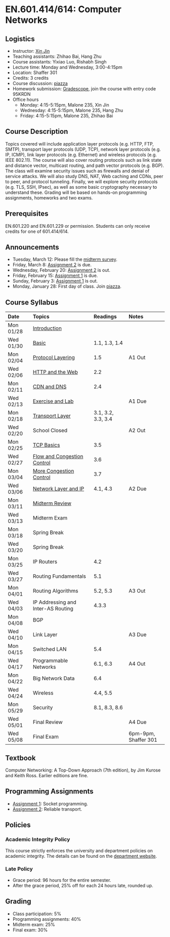 # EN.601.414/614: Computer Networks

## Logistics

- Instructor: [Xin Jin](http://www.cs.jhu.edu/~xinjin/)
- Teaching assistants: Zhihao Bai, Hang Zhu
- Course assistants: Yixiao Luo, Rishabh Singh
- Lecture time: Monday and Wednesday, 3:00-4:15pm
- Location: Shaffer 301
- Credits: 3 credits
- Course discussion: [piazza](https://piazza.com/jhu/spring2019/en601414614)
- Homework submission: [Gradescope](https://www.gradescope.com/), join the course with entry code 95KRDN
- Office hours
  - Monday: 4:15-5:15pm, Malone 235, Xin Jin
  - Wednesday: 4:15-5:15pm, Malone 235, Hang Zhu
  - Friday: 4:15-5:15pm, Malone 235, Zhihao Bai

## Course Description

Topics covered will include application layer protocols (e.g. HTTP, FTP, SMTP), transport layer protocols (UDP, TCP), network layer protocols (e.g. IP, ICMP), link layer protocols (e.g. Ethernet) and wireless protocols (e.g. IEEE 802.11). The course will also cover routing protocols such as link state and distance vector, multicast routing, and path vector protocols (e.g. BGP). The class will examine security issues such as firewalls and denial of service attacks. We will also study DNS, NAT, Web caching and CDNs, peer to peer, and protocol tunneling. Finally, we will explore security protocols (e.g. TLS, SSH, IPsec), as well as some basic cryptography necessary to understand these. Grading will be based on hands-on programming assignments, homeworks and two exams.

## Prerequisites

EN.601.220 and EN.601.229 or permission. Students can only receive credits for one of 601.414/614.

## Announcements

- Tuesday, March 12: Please fill the [midterm survey](https://goo.gl/forms/zLQX7SYm7BzK0hGC3).
- Friday, March 8: [Assignment 2](https://github.com/xinjin/course-net-assignment/tree/master/assignment2) is due.
- Wednesday, February 20: [Assignment 2](https://github.com/xinjin/course-net-assignment/tree/master/assignment2) is out.
- Friday, February 15: [Assignment 1](https://github.com/xinjin/course-net-assignment/tree/master/assignment1) is due.
- Sunday, February 3: [Assignment 1](https://github.com/xinjin/course-net-assignment/tree/master/assignment1) is out.
- Monday, January 28: First day of class. Join [piazza](https://piazza.com/jhu/spring2019/en601414614).

## Course Syllabus

| Date    | Topics  | Readings | Notes   |
| :------ | :------ | :------  | :------ |
| Mon 01/28 | [Introduction](slides/lec01_introduction.pptx) | | |
| Wed 01/30 | [Basic](slides/lec02_basic.pptx) | 1.1, 1.3, 1.4 | |
| Mon 02/04 | [Protocol Layering](slides/lec03_layering.pptx) | 1.5 | A1 Out |
| Wed 02/06 | [HTTP and the Web](slides/lec04_web.pptx) | 2.2 | |
| Mon 02/11 | [CDN and DNS](slides/lec05_cdn.pptx) | 2.4 | |
| Wed 02/13 | [Exercise and Lab](slides/lab01.pptx) | | A1 Due |
| Mon 02/18 | [Transport Layer](slides/lec06_transport.pptx) | 3.1, 3.2, 3.3, 3.4 | |
| Wed 02/20 | School Closed | | A2 Out |
| Mon 02/25 | [TCP Basics](slides/lec07_tcp.pptx) | 3.5 | |
| Wed 02/27 | [Flow and Congestion Control](slides/lec08_flow_congestion.pptx) | 3.6 | |
| Mon 03/04 | [More Congestion Control](slides/lec09_congestion.pptx) | 3.7 | |
| Wed 03/06 | [Network Layer and IP](slides/lec10_ip.pptx) | 4.1, 4.3 | A2 Due |
| Mon 03/11 | [Midterm Review](slides/Midterm_review.pptx) | | |
| Wed 03/13 | Midterm Exam | | |
| Mon 03/18 | Spring Break | | |
| Wed 03/20 | Spring Break | | |
| Mon 03/25 | IP Routers| 4.2 | |
| Wed 03/27 | Routing Fundamentals | 5.1 | |
| Mon 04/01 | Routing Algorithms | 5.2, 5.3 | A3 Out |
| Wed 04/03 | IP Addressing and Inter-AS Routing | 4.3.3 | |
| Mon 04/08 | BGP | | |
| Wed 04/10 | Link Layer | | A3 Due |
| Mon 04/15 | Switched LAN | 5.4 | |
| Wed 04/17 | Programmable Networks | 6.1, 6.3| A4 Out |
| Mon 04/22 | Big Network Data | 6.4 | |
| Wed 04/24 | Wireless | 4.4, 5.5 | |
| Mon 05/29 | Security | 8.1, 8.3, 8.6 | |
| Wed 05/01 | Final Review | | A4 Due |
| Wed 05/08 | Final Exam | | 6pm-9pm, Shaffer 301 |

## Textbook

Computer Networking: A Top-Down Approach (7th edition), by Jim Kurose and Keith Ross. Earlier editions are fine.

## Programming Assignments

- [Assignment 1](https://github.com/xinjin/course-net-assignment/tree/master/assignment1): Socket programming.
- [Assignment 2](https://github.com/xinjin/course-net-assignment/tree/master/assignment2): Reliable transport.


## Policies

### Academic Integrity Policy

This course strictly enforces the university and department policies on academic integrity. The details can be found on the [department website](https://www.cs.jhu.edu/academic-integrity-code/).

### Late Policy

- Grace period: 96 hours for the entire semester.
- After the grace period, 25% off for each 24 hours late, rounded up.

## Grading

- Class participation: 5%
- Programming assignments: 40%
- Midterm exam: 25%
- Final exam: 30%
